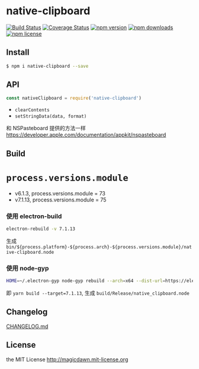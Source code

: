 # native-clipboard

>

[![Build Status](https://img.shields.io/travis/magicdawn/native-clipboard.svg?style=flat-square)](https://travis-ci.org/magicdawn/native-clipboard)
[![Coverage Status](https://img.shields.io/codecov/c/github/magicdawn/native-clipboard.svg?style=flat-square)](https://codecov.io/gh/magicdawn/native-clipboard)
[![npm version](https://img.shields.io/npm/v/native-clipboard.svg?style=flat-square)](https://www.npmjs.com/package/native-clipboard)
[![npm downloads](https://img.shields.io/npm/dm/native-clipboard.svg?style=flat-square)](https://www.npmjs.com/package/native-clipboard)
[![npm license](https://img.shields.io/npm/l/native-clipboard.svg?style=flat-square)](http://magicdawn.mit-license.org)

## Install

```sh
$ npm i native-clipboard --save
```

## API

```js
const nativeClipboard = require('native-clipboard')
```

- `clearContents`
- `setStringData(data, format)`

和 NSPasteboard 提供的方法一样
https://developer.apple.com/documentation/appkit/nspasteboard

## Build

# `process.versions.module`

- v6.1.3, process.versions.module = 73
- v7.1.13, process.versions.module = 75

### 使用 electron-build

```sh
electron-rebuild -v 7.1.13
```

生成 `bin/${process.platform}-${process.arch}-${process.versions.module}/native-clipboard.node`

### 使用 node-gyp

```sh
HOME=~/.electron-gyp node-gyp rebuild --arch=x64 --dist-url=https://electronjs.org/headers --target=7.1.13
```

即 `yarn build --target=7.1.13`, 生成 `build/Release/native_clipboard.node`

## Changelog

[CHANGELOG.md](CHANGELOG.md)

## License

the MIT License http://magicdawn.mit-license.org
